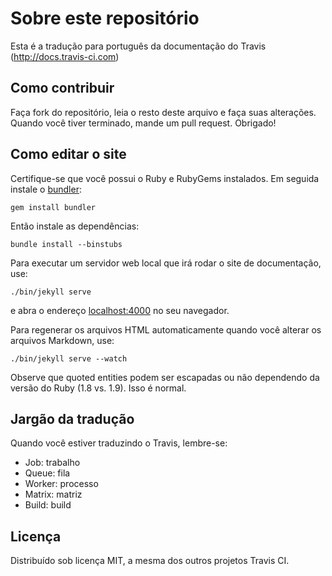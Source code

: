 # Sobre este repositório #

Esta é a tradução para português da documentação do Travis (http://docs.travis-ci.com)

## Como contribuir

Faça fork do repositório, leia o resto deste arquivo e faça suas alterações. 
Quando você tiver terminado, mande um pull request. Obrigado!

## Como editar o site

Certifique-se que você possui o Ruby e RubyGems instalados. Em seguida instale o
[bundler](http://bundler.io/):

    gem install bundler

Então instale as dependências:

    bundle install --binstubs

Para executar um servidor web local que irá rodar o site de documentação, use:

    ./bin/jekyll serve

e abra o endereço [localhost:4000](http://localhost:4000/) no seu navegador.

Para regenerar os arquivos HTML automaticamente quando você alterar os arquivos Markdown, use:

    ./bin/jekyll serve --watch

Observe que quoted entities podem ser escapadas ou não dependendo da versão do Ruby (1.8 vs. 1.9). Isso é normal.

## Jargão da tradução

Quando você estiver traduzindo o Travis, lembre-se:

* Job: trabalho
* Queue: fila
* Worker: processo
* Matrix: matriz
* Build: build

## Licença

Distribuído sob licença MIT, a mesma dos outros projetos Travis CI.

